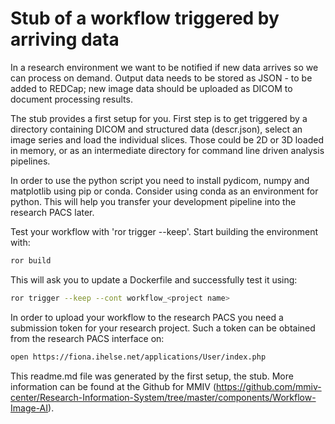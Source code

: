 # Stub of a workflow triggered by arriving data

In a research environment we want to be notified if new data arrives so we can process on demand. Output data needs to be stored as JSON - to be added to REDCap; new image data should be uploaded as DICOM to document processing results.

The stub provides a first setup for you. First step is to get triggered by a directory containing DICOM and structured data (descr.json), select an image series and load the individual slices. Those could be 2D or 3D loaded in memory, or as an intermediate directory for command line driven analysis pipelines.

In order to use the python script you need to install pydicom, numpy and matplotlib using pip or conda. Consider using conda as an environment for python. This will help you transfer your development pipeline into the research PACS later.

Test your workflow with 'ror trigger --keep'. Start building the environment with:

```bash
ror build
```

This will ask you to update a Dockerfile and successfully test it using:

```bash
ror trigger --keep --cont workflow_<project name>
```

In order to upload your workflow to the research PACS you need a submission token for your research project. Such a token can be obtained from the research PACS interface on:

```bash
open https://fiona.ihelse.net/applications/User/index.php
```

This readme.md file was generated by the first setup, the stub. More information can be found at the Github for MMIV (https://github.com/mmiv-center/Research-Information-System/tree/master/components/Workflow-Image-AI). 
